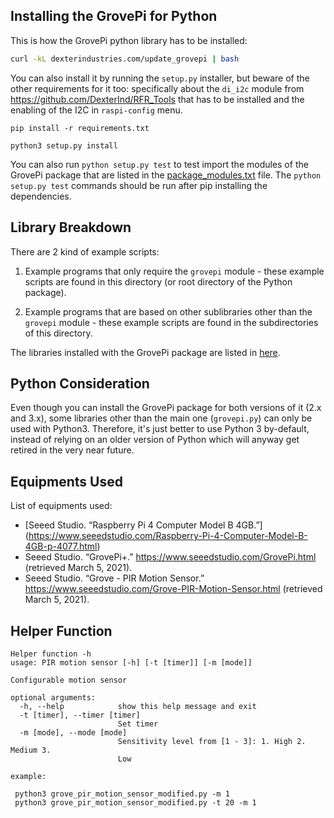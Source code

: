 ## Installing the GrovePi for Python

This is how the GrovePi python library has to be installed:
```bash
curl -kL dexterindustries.com/update_grovepi | bash
```

You can also install it by running the `setup.py` installer, but beware of the other requirements for it too: specifically about the `di_i2c` module from https://github.com/DexterInd/RFR_Tools that has to be installed and the enabling of the I2C in `raspi-config` menu. 
```
pip install -r requirements.txt
```
```
python3 setup.py install
```

You can also run `python setup.py test` to test import the modules of the GrovePi package that are listed in the [package_modules.txt](package_modules.txt) file. The `python setup.py test` commands should be run after pip installing the dependencies.

## Library Breakdown

There are 2 kind of example scripts:

1. Example programs that only require the `grovepi` module - these example scripts are found in this directory (or root directory of the Python package).

1. Example programs that are based on other sublibraries other than the `grovepi` module - these example scripts are found in the subdirectories of this directory.

The libraries installed with the GrovePi package are listed in [here](package_modules.txt).

## Python Consideration

Even though you can install the GrovePi package for both versions of it (2.x and 3.x), some libraries other than the main one (`grovepi.py`) can only be used with Python3. Therefore, it's just better to use Python 3 by-default, instead of relying on an older version of Python which will anyway get retired in the very near future.

## Equipments Used
List of equipments used:

* [Seeed Studio. “Raspberry Pi 4 Computer Model B 4GB.”] (https://www.seeedstudio.com/Raspberry-Pi-4-Computer-Model-B-4GB-p-4077.html)
* Seeed Studio. “GrovePi+.” https://www.seeedstudio.com/GrovePi.html (retrieved March 5, 2021).
* Seeed Studio. “Grove - PIR Motion Sensor.” https://www.seeedstudio.com/Grove-PIR-Motion-Sensor.html (retrieved March 5, 2021).


## Helper Function
```
Helper function -h
usage: PIR motion sensor [-h] [-t [timer]] [-m [mode]]

Configurable motion sensor

optional arguments:
  -h, --help            show this help message and exit
  -t [timer], --timer [timer]
                        Set timer
  -m [mode], --mode [mode]
                        Sensitivity level from [1 - 3]: 1. High 2. Medium 3.
                        Low
```
```
example:

 python3 grove_pir_motion_sensor_modified.py -m 1
 python3 grove_pir_motion_sensor_modified.py -t 20 -m 1
 
```
